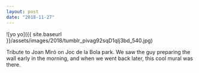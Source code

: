 ```yaml
---
layout: post
date: "2018-11-27"
---
```


![yo yo]({{ site.baseurl }}/assets/images/2018/tumblr_pivag92sqD1qlj3bd_540.jpg)

Tribute to Joan Miró on Joc de la Bola park. We saw the guy preparing the wall early in the morning, and when we went back later, this cool mural was there.
